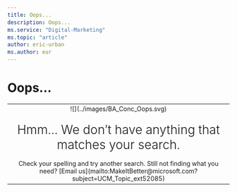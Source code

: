 ```yaml
---
title: Oops...
description: Oops...
ms.service: "Digital-Marketing"
ms.topic: "article"
author: eric-urban
ms.author: eur
---
```


# Oops...

<table type="type2">
  <tr>
    <td style="text-align:center">![](../images/BA_Conc_Oops.svg)
        </td>
  </tr>
  <tr>
    <td style="padding-top:20px;text-align:center;font-size:2em;font-weight: 300;line-height: 1.2em;">Hmm... We don’t have anything that matches your search.
      </td>
  </tr>
  <tr>
    <td style="padding-top:10px;text-align:center">Check your spelling and try another search.  Still not finding what you need? [Email us](mailto:MakeItBetter@microsoft.com?subject=UCM_Topic_ext52085)
      </td>
  </tr>
</table>


